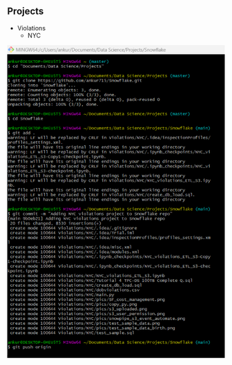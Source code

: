 ## Projects
- Violations
  - NYC
<p><img src="https://github.com/ankur715/Snowflake/blob/main/pics/nyc_vio_git.png"></p>
